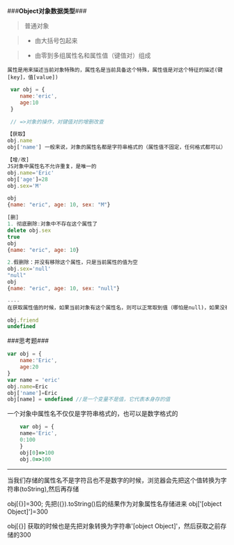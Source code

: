 ###**Object对象数据类型**###

> 普通对象

>- 由大括号包起来

>- 由零到多组属性名和属性值（键值对）组成

`属性是用来描述当前对象特殊的，属性名是当前具备这个特殊，属性值是对这个特征的描述(键[key]，值[value])`

```javascript
 var obj = {
    name:'eric',
    age:10
 }

 // =>对象的操作，对键值对的增删改查

【获取】
obj.name
obj['name'] 一般来说，对象的属性名都是字符串格式的（属性值不固定，任何格式都可以）

【增/改]
JS对象中属性名不允许重复，是唯一的
obj.name='Eric'
obj['age']=28
obj.sex='M'

obj
{name: "eric", age: 10, sex: "M"}

[删]
1. 彻底删除:对象中不存在这个属性了
delete obj.sex
true
obj
{name: "eric", age: 10}

2.假删除：并没有移除这个属性，只是当前属性的值为空
obj.sex='null'
"null"
obj
{name: "eric", age: 10, sex: "null"}

----
在获取属性值的时候，如果当前对象有这个属性名，则可以正常取到值（哪怕是null)，如果没有这个属性名，则获取的结果是undefined

obj.friend
undefined
```

###思考题###

```javascript
var obj = {
    name:'Eric',
    age:20
}
var name = 'eric'
obj.name=Eric
obj['name']=Eric
obj[name] = undefined //是一个变量不是值，它代表本身存的值

```


一个对象中属性名不仅仅是字符串格式的，也可以是数字格式的

```javascript
    var obj = {
    name='Eric',
    0:100
    }
    obj[0]=>100
    obj.0=>100
```
----
当我们存储的属性名不是字符吕也不是数字的时候，浏览器会先把这个值转换为字符串(toString),然后再存储

obj[{}]=300; 先把({}).toString()后的结果作为对象属性名存储进来 obj['[object Object]']=300

obj[{}] 获取的时候也是先把对象转换为字符串'[object Object]'，然后获取之前存储的300


